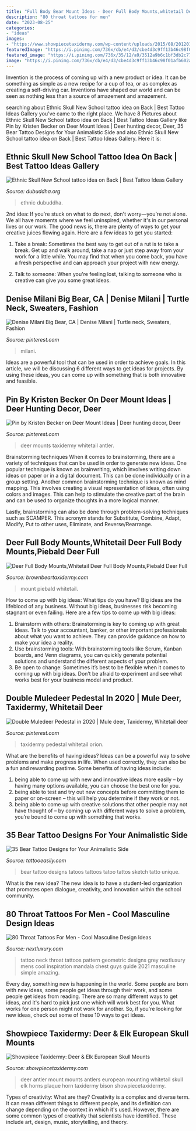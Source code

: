 ```yaml
---
title: "Full Body Bear Mount Ideas - Deer Full Body Mounts,whitetail Deer Full Body Mounts,piebald Deer Full"
description: "80 throat tattoos for men"
date: "2023-08-25"
categories:
- "ideas"
images:
- "https://www.showpiecetaxidermy.com/wp-content/uploads/2015/08/20120118-whitetail-deer-antler-mount.jpg"
featuredImage: "https://i.pinimg.com/736x/cb/e4/d3/cbe4d3c9ff13b46c98f01afb602a3fca.jpg"
featured_image: "https://i.pinimg.com/736x/35/12/a9/3512a9b6c1bf3db2c7799b1d013e8a89.jpg"
image: "https://i.pinimg.com/736x/cb/e4/d3/cbe4d3c9ff13b46c98f01afb602a3fca.jpg"
---
```



Invention is the process of coming up with a new product or idea. It can be something as simple as a new recipe for a cup of tea, or as complex as creating a self-driving car. Inventions have shaped our world and can be seen as nothing less than a source of amazement and amazement.

	

		
searching about Ethnic Skull New School tattoo idea on Back | Best Tattoo Ideas Gallery you've came to the right place. We have 8 Pictures about Ethnic Skull New School tattoo idea on Back | Best Tattoo Ideas Gallery like Pin by Kristen Becker on Deer Mount Ideas | Deer hunting decor, Deer, 35 Bear Tattoo Designs for Your Animalistic Side and also Ethnic Skull New School tattoo idea on Back | Best Tattoo Ideas Gallery. Here it is:
		
    
## Ethnic Skull New School Tattoo Idea On Back | Best Tattoo Ideas Gallery

<img loading=lazy src="https://www.dubuddha.org/wp-content/uploads/2015/02/Ethnic-Scull-New-School-tattoo-idea-on-Back.jpg" onerror="this.onerror=null;this.src='https://tse3.mm.bing.net/th?id=OIP.W06-na-v6MUNAg_YDRVz1AHaLH&amp;pid=15.1';" alt="Ethnic Skull New School tattoo idea on Back | Best Tattoo Ideas Gallery">

_Source: dubuddha.org_

>ethnic dubuddha. 

	

2nd idea:
If you're stuck on what to do next, don't worry—you're not alone. We all have moments where we feel uninspired, whether it's in our personal lives or our work. The good news is, there are plenty of ways to get your creative juices flowing again.
Here are a few ideas to get you started:

1. Take a break: Sometimes the best way to get out of a rut is to take a break. Get up and walk around, take a nap or just step away from your work for a little while. You may find that when you come back, you have a fresh perspective and can approach your project with new energy.

2. Talk to someone: When you're feeling lost, talking to someone who is creative can give you some great ideas.

    
## Denise Milani Big Bear, CA | Denise Milani | Turtle Neck, Sweaters, Fashion

<img loading=lazy src="https://i.pinimg.com/474x/13/7a/e3/137ae33509785121ea055e7e320e4f7e--milani-sexy-women.jpg" onerror="this.onerror=null;this.src='https://tse4.mm.bing.net/th?id=OIP.wWwe1WgENolJxmn3pyShEAAAAA&amp;pid=15.1';" alt="Denise Milani Big Bear, CA | Denise Milani | Turtle neck, Sweaters, Fashion">

_Source: pinterest.com_

>milani. 

	

Ideas are a powerful tool that can be used in order to achieve goals. In this article, we will be discussing 6 different ways to get ideas for projects. By using these ideas, you can come up with something that is both innovative and feasible.

    
## Pin By Kristen Becker On Deer Mount Ideas | Deer Hunting Decor, Deer

<img loading=lazy src="https://i.pinimg.com/736x/35/12/a9/3512a9b6c1bf3db2c7799b1d013e8a89.jpg" onerror="this.onerror=null;this.src='https://tse2.mm.bing.net/th?id=OIP.iWyZf9w9EPARYH7Qg_VRoQHaJ4&amp;pid=15.1';" alt="Pin by Kristen Becker on Deer Mount Ideas | Deer hunting decor, Deer">

_Source: pinterest.com_

>deer mounts taxidermy whitetail antler. 

	

Brainstorming techniques
When it comes to brainstorming, there are a variety of techniques that can be used in order to generate new ideas. One popular technique is known as brainwriting, which involves writing down ideas on paper or in a digital document. This can be done individually or in a group setting.
Another common brainstorming technique is known as mind mapping. This involves creating a visual representation of ideas, often using colors and images. This can help to stimulate the creative part of the brain and can be used to organize thoughts in a more logical manner.

Lastly, brainstorming can also be done through problem-solving techniques such as SCAMPER. This acronym stands for Substitute, Combine, Adapt, Modify, Put to other uses, Eliminate, and Reverse/Rearrange.

    
## Deer Full Body Mounts,Whitetail Deer Full Body Mounts,Piebald Deer Full

<img loading=lazy src="http://www.brownbeartaxidermy.com/Deer-Full-Body-Mount/Pie-Bald-Deer-Full-Body-Mount.jpg" onerror="this.onerror=null;this.src='https://tse4.mm.bing.net/th?id=OIP.apKRJng-fnHMgX7-lHNTdgHaFK&amp;pid=15.1';" alt="Deer Full Body Mounts,Whitetail Deer Full Body Mounts,Piebald Deer Full">

_Source: brownbeartaxidermy.com_

>mount piebald whitetail. 

	

How to come up with big ideas: What tips do you have?
Big ideas are the lifeblood of any business. Without big ideas, businesses risk becoming stagnant or even failing. Here are a few tips to come up with big ideas: 
1. Brainstorm with others: Brainstorming is key to coming up with great ideas. Talk to your accountant, banker, or other important professionals about what you want to achieve. They can provide guidance on how to make your idea a reality. 
2. Use brainstorming tools: With brainstorming tools like Scrum, Kanban boards, and Venn diagrams, you can quickly generate potential solutions and understand the different aspects of your problem. 
3. Be open to change: Sometimes it’s best to be flexible when it comes to coming up with big ideas. Don’t be afraid to experiment and see what works best for your business model and product.

    
## Double Muledeer Pedestal In 2020 | Mule Deer, Taxidermy, Whitetail Deer

<img loading=lazy src="https://i.pinimg.com/736x/cb/e4/d3/cbe4d3c9ff13b46c98f01afb602a3fca.jpg" onerror="this.onerror=null;this.src='https://tse4.mm.bing.net/th?id=OIP.dVASBKlwhN21F9EvXThggAHaJ8&amp;pid=15.1';" alt="Double Muledeer Pedestal in 2020 | Mule deer, Taxidermy, Whitetail deer">

_Source: pinterest.com_

>taxidermy pedestal whitetail orion. 

	

What are the benefits of having ideas?
Ideas can be a powerful way to solve problems and make progress in life. When used correctly, they can also be a fun and rewarding pastime. Some benefits of having ideas include: 
1) being able to come up with new and innovative ideas more easily – by having many options available, you can choose the best one for you. 
2) being able to test and try out new concepts before committing them to paper or on-screen – this will help you determine if they work or not. 
3) being able to come up with creative solutions that other people may not have thought of – by coming up with different ways to solve a problem, you’re bound to come up with something that works.

    
## 35 Bear Tattoo Designs For Your Animalistic Side

<img loading=lazy src="http://www.tattooeasily.com/wp-content/uploads/2013/05/Bear-Tattoo-Design-31.jpg" onerror="this.onerror=null;this.src='https://tse3.mm.bing.net/th?id=OIP.0Ya4TjP7EtdbOE7052_d9wHaLC&amp;pid=15.1';" alt="35 Bear Tattoo Designs for Your Animalistic Side">

_Source: tattooeasily.com_

>bear tattoo designs tatoos tattoos tatoo tattos sketch tatto unique. 

	

What is the new idea?
The new idea is to have a student-led organization that promotes open dialogue, creativity, and innovation within the school community.

    
## 80 Throat Tattoos For Men - Cool Masculine Design Ideas

<img loading=lazy src="http://nextluxury.com/wp-content/uploads/grey-black-pattern-tattoo-throat-for-guys.jpg" onerror="this.onerror=null;this.src='https://tse4.mm.bing.net/th?id=OIP.mdkl8aAtvr1AURe4Mgd2MAHaHY&amp;pid=15.1';" alt="80 Throat Tattoos For Men - Cool Masculine Design Ideas">

_Source: nextluxury.com_

>tattoo neck throat tattoos pattern geometric designs grey nextluxury mens cool inspiration mandala chest guys guide 2021 masculine simple amazing. 

	

Every day, something new is happening in the world. Some people are born with new ideas, some people get ideas through their work, and some people get ideas from reading. There are so many different ways to get ideas, and it's hard to pick just one which will work best for you. What works for one person might not work for another. So, if you're looking for new ideas, check out some of these 10 ways to get ideas.

    
## Showpiece Taxidermy: Deer &amp; Elk European Skull Mounts

<img loading=lazy src="https://www.showpiecetaxidermy.com/wp-content/uploads/2015/08/20120118-whitetail-deer-antler-mount.jpg" onerror="this.onerror=null;this.src='https://tse2.mm.bing.net/th?id=OIP.DOKWdXmw9jU75Ds7oHJ7OAHaJ4&amp;pid=15.1';" alt="Showpiece Taxidermy: Deer &amp; Elk European Skull Mounts">

_Source: showpiecetaxidermy.com_

>deer antler mount mounts antlers european mounting whitetail skull elk horns plaque horn taxidermy bison showpiecetaxidermy. 

	

Types of creativity: What are they?
Creativity is a complex and diverse term. It can mean different things to different people, and its definition can change depending on the context in which it's used. However, there are some common types of creativity that scientists have identified. These include art, design, music, storytelling, and
theory.

